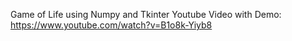 Game of Life using Numpy and Tkinter
Youtube Video with Demo: https://www.youtube.com/watch?v=B1o8k-Yiyb8
